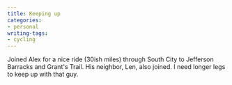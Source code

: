 ```yaml
---
title: Keeping up
categories:
- personal
writing-tags:
- cycling
---
```


Joined Alex for a nice ride (30ish miles) through South City to Jefferson Barracks and Grant's Trail.  His neighbor, Len, also joined.  I need longer legs to keep up with that guy.
